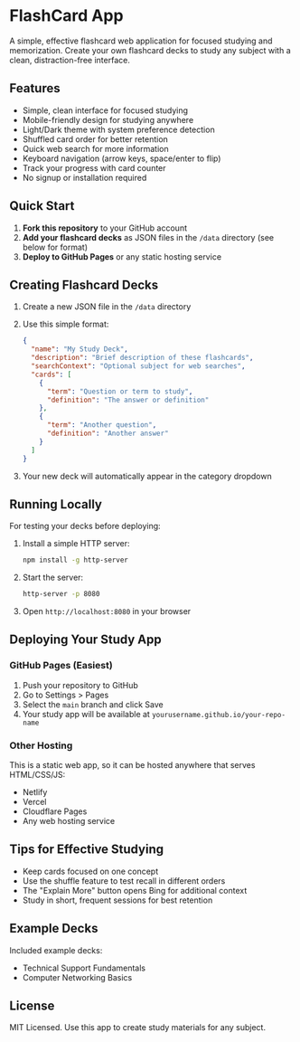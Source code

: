 # FlashCard App

A simple, effective flashcard web application for focused studying and memorization. Create your own flashcard decks to study any subject with a clean, distraction-free interface.

## Features

- Simple, clean interface for focused studying
- Mobile-friendly design for studying anywhere
- Light/Dark theme with system preference detection
- Shuffled card order for better retention
- Quick web search for more information
- Keyboard navigation (arrow keys, space/enter to flip)
- Track your progress with card counter
- No signup or installation required

## Quick Start

1. **Fork this repository** to your GitHub account
2. **Add your flashcard decks** as JSON files in the `/data` directory (see below for format)
3. **Deploy to GitHub Pages** or any static hosting service

## Creating Flashcard Decks

1. Create a new JSON file in the `/data` directory
2. Use this simple format:
   ```json
   {
     "name": "My Study Deck",
     "description": "Brief description of these flashcards",
     "searchContext": "Optional subject for web searches",
     "cards": [
       {
         "term": "Question or term to study",
         "definition": "The answer or definition"
       },
       {
         "term": "Another question",
         "definition": "Another answer"
       }
     ]
   }
   ```

3. Your new deck will automatically appear in the category dropdown

## Running Locally

For testing your decks before deploying:

1. Install a simple HTTP server:
   ```bash
   npm install -g http-server
   ```
2. Start the server:
   ```bash
   http-server -p 8080
   ```
3. Open `http://localhost:8080` in your browser

## Deploying Your Study App

### GitHub Pages (Easiest)
1. Push your repository to GitHub
2. Go to Settings > Pages
3. Select the `main` branch and click Save
4. Your study app will be available at `yourusername.github.io/your-repo-name`

### Other Hosting
This is a static web app, so it can be hosted anywhere that serves HTML/CSS/JS:
- Netlify
- Vercel
- Cloudflare Pages
- Any web hosting service

## Tips for Effective Studying

- Keep cards focused on one concept
- Use the shuffle feature to test recall in different orders
- The "Explain More" button opens Bing for additional context
- Study in short, frequent sessions for best retention

## Example Decks

Included example decks:
- Technical Support Fundamentals
- Computer Networking Basics

## License

MIT Licensed. Use this app to create study materials for any subject.
